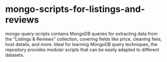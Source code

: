 # mongo-scripts-for-listings-and-reviews
mongo-query-scripts contains MongoDB queries for extracting data from the "Listings &amp; Reviews" collection, covering fields like price, cleaning fees, host details, and more. Ideal for learning MongoDB query techniques, the repository provides modular scripts that can be easily adapted to different datasets.

